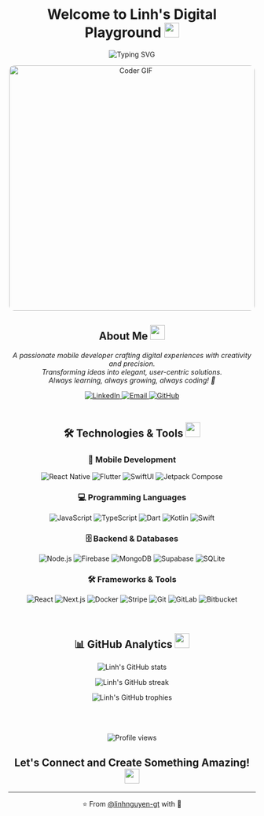 <h1 align="center">
  Welcome to Linh's Digital Playground
  <img src="https://media.giphy.com/media/hvRJCLFzcasrR4ia7z/giphy.gif" width="30px"/>
</h1>

<p align="center">
  <img src="https://readme-typing-svg.herokuapp.com?font=Fira+Code&weight=600&size=28&duration=3000&pause=1000&color=36BCF7FF&center=true&vCenter=true&random=false&width=600&lines=Mobile+Developer+Extraordinaire+%F0%9F%93%B1;Code+Craftsman+%E2%9A%A1;Innovation+Seeker+%F0%9F%8C%9F" alt="Typing SVG" />
</p>

<div align="center">
  <img src="https://media.giphy.com/media/SWoSkN6DxTszqIKEqv/giphy.gif" alt="Coder GIF" width="500" style="border-radius: 10px;">
</div>

<h2 align="center">
  About Me
  <img src="https://media.giphy.com/media/WUlplcMpOCEmTGBtBW/giphy.gif" width="30">
</h2>

<p align="center">
  <em>
    A passionate mobile developer crafting digital experiences with creativity and precision.
    <br>
    Transforming ideas into elegant, user-centric solutions.
    <br>
    Always learning, always growing, always coding! 🚀
  </em>
</p>

<div align="center">
  <a href="https://www.linkedin.com/in/linh-nguyen-3277801ab/">
    <img src="https://img.shields.io/badge/LinkedIn-0077B5?style=for-the-badge&logo=linkedin&logoColor=white" alt="LinkedIn"/>
  </a>
  <a href="mailto:linh.nguyen96114@gmail.com">
    <img src="https://img.shields.io/badge/Email-D14836?style=for-the-badge&logo=gmail&logoColor=white" alt="Email"/>
  </a>
  <a href="https://github.com/linhnguyen-gt">
    <img src="https://img.shields.io/badge/GitHub-181717?style=for-the-badge&logo=github&logoColor=white" alt="GitHub"/>
  </a>
</div>

<br>

<h2 align="center">
  🛠️ Technologies & Tools
  <img src="https://media.giphy.com/media/QssGEmpkyEOhBCb7e1/giphy.gif" width="30">
</h2>

<h3 align="center">📱 Mobile Development</h3>
<p align="center">
  <img src="https://img.shields.io/badge/React_Native-20232A?style=for-the-badge&logo=react&logoColor=61DAFB" alt="React Native" />
  <img src="https://img.shields.io/badge/Flutter-02569B?style=for-the-badge&logo=flutter&logoColor=white" alt="Flutter" />
  <img src="https://img.shields.io/badge/SwiftUI-F05138?style=for-the-badge&logo=swift&logoColor=white" alt="SwiftUI" />
  <img src="https://img.shields.io/badge/Jetpack_Compose-3DDC84?style=for-the-badge&logo=android&logoColor=white" alt="Jetpack Compose" />
</p>

<h3 align="center">💻 Programming Languages</h3>
<p align="center">
  <img src="https://img.shields.io/badge/JavaScript-F7DF1E?style=for-the-badge&logo=javascript&logoColor=black" alt="JavaScript" />
  <img src="https://img.shields.io/badge/TypeScript-3178C6?style=for-the-badge&logo=typescript&logoColor=white" alt="TypeScript" />
  <img src="https://img.shields.io/badge/Dart-0175C2?style=for-the-badge&logo=dart&logoColor=white" alt="Dart" />
  <img src="https://img.shields.io/badge/Kotlin-0095D5?style=for-the-badge&logo=kotlin&logoColor=white" alt="Kotlin" />
  <img src="https://img.shields.io/badge/Swift-FA7343?style=for-the-badge&logo=swift&logoColor=white" alt="Swift" />
</p>

<h3 align="center">🗄️ Backend & Databases</h3>
<p align="center">
  <img src="https://img.shields.io/badge/Node.js-339933?style=for-the-badge&logo=node.js&logoColor=white" alt="Node.js" />
  <img src="https://img.shields.io/badge/Firebase-FFCA28?style=for-the-badge&logo=firebase&logoColor=black" alt="Firebase" />
  <img src="https://img.shields.io/badge/MongoDB-47A248?style=for-the-badge&logo=mongodb&logoColor=white" alt="MongoDB" />
  <img src="https://img.shields.io/badge/Supabase-3ECF8E?style=for-the-badge&logo=supabase&logoColor=white" alt="Supabase" />
  <img src="https://img.shields.io/badge/SQLite-003B57?style=for-the-badge&logo=sqlite&logoColor=white" alt="SQLite" />
</p>

<h3 align="center">🛠️ Frameworks & Tools</h3>
<p align="center">
  <img src="https://img.shields.io/badge/React-61DAFB?style=for-the-badge&logo=react&logoColor=black" alt="React" />
  <img src="https://img.shields.io/badge/Next.js-000000?style=for-the-badge&logo=next.js&logoColor=white" alt="Next.js" />
  <img src="https://img.shields.io/badge/Docker-2496ED?style=for-the-badge&logo=docker&logoColor=white" alt="Docker" />
  <img src="https://img.shields.io/badge/Stripe-008CDD?style=for-the-badge&logo=stripe&logoColor=white" alt="Stripe" />
  <img src="https://img.shields.io/badge/Git-F05032?style=for-the-badge&logo=git&logoColor=white" alt="Git" />
  <img src="https://img.shields.io/badge/GitLab-FCA121?style=for-the-badge&logo=gitlab&logoColor=white" alt="GitLab" />
  <img src="https://img.shields.io/badge/Bitbucket-0052CC?style=for-the-badge&logo=bitbucket&logoColor=white" alt="Bitbucket" />
</p>

<br>

<h2 align="center">
  📊 GitHub Analytics
  <img src="https://media.giphy.com/media/jpVnC65DmYeyRL4LHS/giphy.gif" width="30">
</h2>

<p align="center">
  <img src="https://github-readme-stats.vercel.app/api?username=linhnguyen-gt&show_icons=true&theme=tokyonight&hide_border=true&bg_color=0D1117" alt="Linh's GitHub stats" />
</p>

<p align="center">
  <img src="https://streak-stats.demolab.com?user=linhnguyen-gt&theme=tokyonight&hide_border=true&background=0D1117" alt="Linh's GitHub streak" />
</p>

<p align="center">
  <img src="https://github-profile-trophy.vercel.app/?username=linhnguyen-gt&theme=tokyonight&no-frame=true&row=1&column=7" alt="Linh's GitHub trophies" />
</p>

<br>

<br>

<br>

<div align="center">
  <img src="https://komarev.com/ghpvc/?username=linhnguyen-gt&label=Profile%20Views&color=blueviolet&style=for-the-badge" alt="Profile views" />
</div>

<h2 align="center">
  Let's Connect and Create Something Amazing!
  <img src="https://media.giphy.com/media/LnQjpWaON8nhr21vNW/giphy.gif" width="30">
</h2>

---

<p align="center">
  ⭐️ From <a href="https://github.com/linhnguyen-gt">@linhnguyen-gt</a> with 💖
</p>
